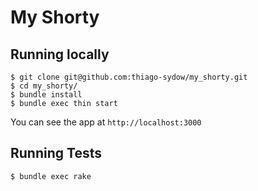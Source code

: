 # My Shorty

## Running locally
```
$ git clone git@github.com:thiago-sydow/my_shorty.git
$ cd my_shorty/
$ bundle install
$ bundle exec thin start
```

You can see the app at `http://localhost:3000`

## Running Tests
```
$ bundle exec rake
```
